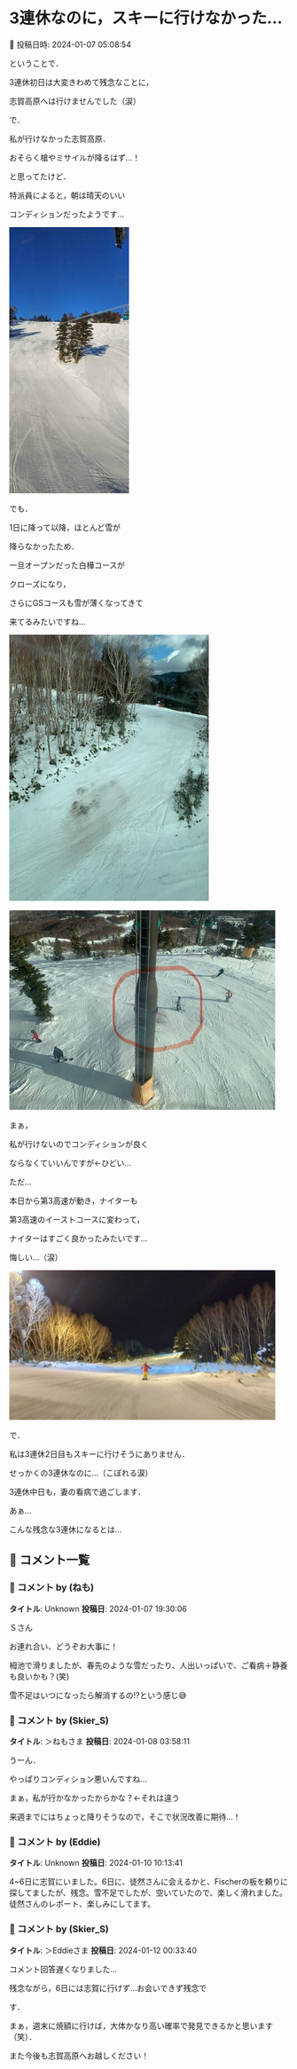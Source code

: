 # 3連休なのに，スキーに行けなかった…

📅 投稿日時: 2024-01-07 05:08:54

ということで．


3連休初日は大変きわめて残念なことに，


志賀高原へは行けませんでした（涙）





で．


私が行けなかった志賀高原．


おそらく槍やミサイルが降るはず…！


と思ってたけど．


特派員によると，朝は晴天のいい


コンディションだったようです…




![89f0613e6f4c600e11e2a7544db804d7.jpg](images/89f0613e6f4c600e11e2a7544db804d7.jpg)







でも．


1日に降って以降，ほとんど雪が


降らなかったため．


一旦オープンだった白樺コースが


クローズになり，


さらにGSコースも雪が薄くなってきて


来てるみたいですね…




![b9829d3ee536895e4462752f52aba0c9.jpg](images/b9829d3ee536895e4462752f52aba0c9.jpg)









![631a55b567ee234462a0b22bd49dd409.jpg](images/631a55b567ee234462a0b22bd49dd409.jpg)







まぁ，


私が行けないのでコンディションが良く


ならなくていいんですが←ひどい…





ただ…


本日から第3高速が動き，ナイターも


第3高速のイーストコースに変わって，


ナイターはすごく良かったみたいです…


悔しい…（涙）




![b21d82bb988be75321b0fbdfaeb5231c.jpg](images/b21d82bb988be75321b0fbdfaeb5231c.jpg)







で．


私は3連休2日目もスキーに行けそうにありません．


せっかくの3連休なのに…（こぼれる涙）





3連休中日も，妻の看病で過ごします．


あぁ…


こんな残念な3連休になるとは…

## 💬 コメント一覧

### 💬 コメント by (ねも)
**タイトル**: Unknown
**投稿日**: 2024-01-07 19:30:06

Ｓさん

お連れ合い、どうぞお大事に！

栂池で滑りましたが、春先のような雪だったり、人出いっぱいで、ご看病＋静養も良いかも？(笑)

雪不足はいつになったら解消するの!?という感じ😅

### 💬 コメント by (Skier_S)
**タイトル**: ＞ねもさま
**投稿日**: 2024-01-08 03:58:11

うーん．

やっぱりコンディション悪いんですね…

まぁ，私が行かなかったからかな？←それは違う

来週までにはちょっと降りそうなので，そこで状況改善に期待…！

### 💬 コメント by (Eddie)
**タイトル**: Unknown
**投稿日**: 2024-01-10 10:13:41

4~6日に志賀にいました。6日に、徒然さんに会えるかと、Fischerの板を頼りに探してましたが、残念。雪不足でしたが、空いていたので、楽しく滑れました。徒然さんのレポート、楽しみにしてます。

### 💬 コメント by (Skier_S)
**タイトル**: ＞Eddieさま
**投稿日**: 2024-01-12 00:33:40

コメント回答遅くなりました…

残念ながら，6日には志賀に行けず…お会いできず残念で

す．

まぁ，週末に焼額に行けば，大体かなり高い確率で発見できるかと思います（笑）．

また今後も志賀高原へお越しください！

